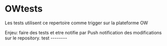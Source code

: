 # OWtests
Les tests utilisent ce repertoire comme trigger sur la plateforme OW

Enjeu: faire des tests et etre notifie par Push notification des modifications sur le repository.
test -------- 
